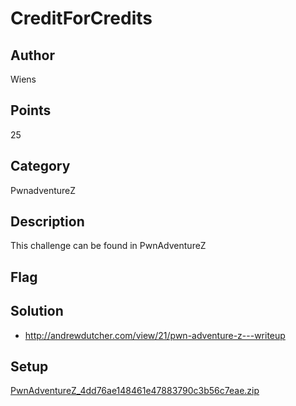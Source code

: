 # CreditForCredits

## Author
Wiens
## Points
25
## Category
PwnadventureZ
## Description
This challenge can be found in PwnAdventureZ
## Flag

## Solution
- <http://andrewdutcher.com/view/21/pwn-adventure-z---writeup>

## Setup
[PwnAdventureZ_4dd76ae148461e47883790c3b56c7eae.zip](./../PwnAdventureZ_4dd76ae148461e47883790c3b56c7eae.zip)